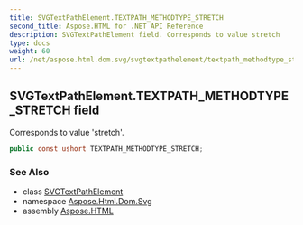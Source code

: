 ```yaml
---
title: SVGTextPathElement.TEXTPATH_METHODTYPE_STRETCH
second_title: Aspose.HTML for .NET API Reference
description: SVGTextPathElement field. Corresponds to value stretch
type: docs
weight: 60
url: /net/aspose.html.dom.svg/svgtextpathelement/textpath_methodtype_stretch/
---
```

## SVGTextPathElement.TEXTPATH_METHODTYPE_STRETCH field

Corresponds to value 'stretch'.

```csharp
public const ushort TEXTPATH_METHODTYPE_STRETCH;
```

### See Also

* class [SVGTextPathElement](../)
* namespace [Aspose.Html.Dom.Svg](../../../aspose.html.dom.svg/)
* assembly [Aspose.HTML](../../../)
